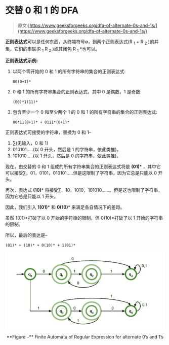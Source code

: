 # 交替 0 和 1 的 DFA

> 原文:[https://www.geeksforgeeks.org/dfa-of-alternate-0s-and-1s/](https://www.geeksforgeeks.org/dfa-of-alternate-0s-and-1s/)

**正则表达式**可以是任何东西，从终端符号∅，到两个正则表达式(R <sub>1</sub> + R <sub>2</sub> )的并集，它们的串联(R <sub>1</sub> R <sub>2</sub> )或其闭包 R <sub>1</sub> *也可以。

**正则表达式示例:**

1.  以两个零开始的 0 和 1 的所有字符串的集合的正则表达式:

    ```
    00(0+1)*
    ```

2.  0 和 1 的所有字符串集合的正则表达式，其中 0 是偶数，1 是奇数:

    ```
    (00)*1(11)*
    ```

3.  包含至少一个 0 和至少两个 1 的 0 和 1 的所有字符串的集合的正则表达式:

    ```
    00*11(0+1)* + 0111*(0+1)*
    ```

正则表达式可接受的字符串，替换为 0 和 1–

1.  ∑(无输入，0 和 1)
2.  010101…..(以 0 开头，然后是 1 的字符串，依此类推)。
3.  101010…..(以 1 开头，然后是 0 的字符串，依此类推)。

现在，由交替的 0 和 1 组成的所有字符串集合的正则表达式将是 **(01)*** ，其中它可以接受∑，01，0101，010101…..但是这限制了字符串，因为它总是只能以 0 开头。

再次，表达式 **(10)*** 将接受∑，10，1010，101010……。但是这也限制了字符串，因为它总是只能以 1 开头。

因此，我们引入 **1(01)*** 和 **0(10)*** 来满足各自情况下的差距。

虽然 1(01)*打破了以 0 开始的字符串的限制，但 0(10)*打破了以 1 开始的字符串的限制。

所以，最后的表达是–

```
(01)* + (10)* + 0(10)* + 1(01)*
```

[![](img/681db1caafc1adbbedf69a32fc6822ce.png)](https://media.geeksforgeeks.org/wp-content/uploads/20200908133816/DFA-660x317.jpg) 

<center>**Figure –** Finite Automata of Regular Expression for alternate 0’s and 1’s</center>